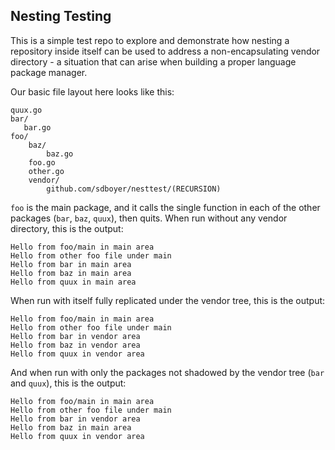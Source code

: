 ## Nesting Testing

This is a simple test repo to explore and demonstrate how nesting a repository inside itself can be used to address a non-encapsulating vendor directory - a situation that can arise when building a proper language package manager.

Our basic file layout here looks like this:

```
quux.go
bar/
   bar.go
foo/
    baz/
        baz.go
    foo.go
    other.go
    vendor/
        github.com/sdboyer/nesttest/(RECURSION)
```

`foo` is the main package, and it calls the single function in each of the other packages (`bar`, `baz`, `quux`), then quits. When run without any vendor directory, this is the output:

```
Hello from foo/main in main area
Hello from other foo file under main
Hello from bar in main area
Hello from baz in main area
Hello from quux in main area
```

When run with itself fully replicated under the vendor tree, this is the output:

```
Hello from foo/main in main area
Hello from other foo file under main
Hello from bar in vendor area
Hello from baz in vendor area
Hello from quux in vendor area
```

And when run with only the packages not shadowed by the vendor tree (`bar` and `quux`), this is the output:

```
Hello from foo/main in main area
Hello from other foo file under main
Hello from bar in vendor area
Hello from baz in main area
Hello from quux in vendor area
```
